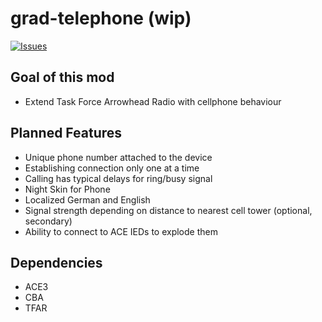 # grad-telephone (wip)
[![Issues](https://img.shields.io/github/issues/gruppe-adler/grad-telephone.svg)](https://github.com/gruppe-adler/grad-telephone/issues)

## Goal of this mod
* Extend Task Force Arrowhead Radio with cellphone behaviour

## Planned Features
* Unique phone number attached to the device
* Establishing connection only one at a time
* Calling has typical delays for ring/busy signal
* Night Skin for Phone
* Localized German and English
* Signal strength depending on distance to nearest cell tower (optional, secondary)
* Ability to connect to ACE IEDs to explode them

## Dependencies
* ACE3
* CBA
* TFAR
